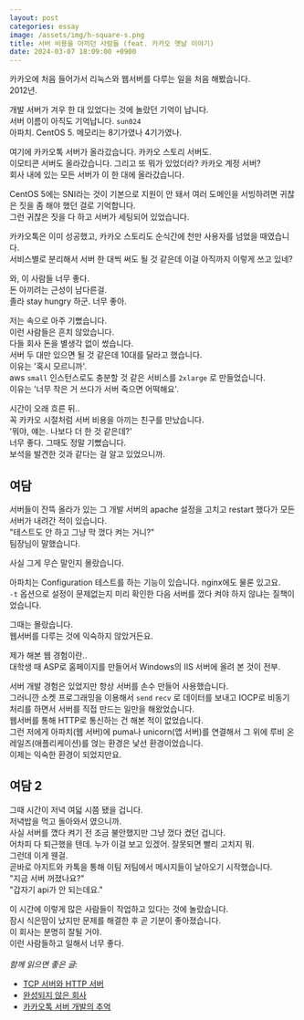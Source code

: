 ```yaml
---
layout: post
categories: essay
image: /assets/img/h-square-s.png
title: 서버 비용을 아끼던 사람들 (feat. 카카오 옛날 이야기)
date: 2024-03-07 18:09:00 +0900
---
```


카카오에 처음 들어가서 리눅스와 웹서버를 다루는 일을 처음 해봤습니다.  
2012년.

개발 서버가 겨우 한 대 있었다는 것에 놀랐던 기억이 납니다.  
서버 이름이 아직도 기억납니다. `sun024`  
아파치. CentOS 5. 메모리는 8기가였나 4기가였나.

여기에 카카오톡 서버가 올라갔습니다. 카카오 스토리 서버도.  
이모티콘 서버도 올라갔습니다. 그리고 또 뭐가 있었더라? 카카오 계정 서버?  
회사 내에 있는 모든 서버가 이 한 대에 올라갔습니다.

CentOS 5에는 SNI라는 것이 기본으로 지원이 안 돼서 여러 도메인을 서빙하려면 귀찮은 짓을 좀 해야 했던 걸로 기억합니다.  
그런 귀찮은 짓을 다 하고 서버가 세팅되어 있었습니다.

카카오톡은 이미 성공했고, 카카오 스토리도 순식간에 천만 사용자를 넘었을 때였습니다.  
서비스별로 분리해서 서버 한 대씩 써도 될 것 같은데 이걸 아직까지 이렇게 쓰고 있네?

와, 이 사람들 너무 좋다.  
돈 아끼려는 근성이 남다른걸.  
졸라 stay hungry 하군. 너무 좋아.

저는 속으로 아주 기뻤습니다.  
이런 사람들은 흔치 않았습니다.  
다들 회사 돈을 별생각 없이 썼습니다.  
서버 두 대만 있으면 될 것 같은데 10대를 달라고 했습니다.  
이유는 '혹시 모르니까'.  
aws `small` 인스턴스로도 충분할 것 같은 서비스를 `2xlarge` 로 만들었습니다.  
이유는 '너무 작은 거 쓰다가 서버 죽으면 어떡해요'.  

시간이 오래 흐른 뒤..  
꼭 카카오 시절처럼 서버 비용을 아끼는 친구를 만났습니다.  
'뭐야, 얘는. 나보다 더 한 것 같은데?'  
너무 좋다. 그때도 정말 기뻤습니다.  
보석을 발견한 것과 같다는 걸 알고 있었으니까.

## 여담
서버들이 잔뜩 올라가 있는 그 개발 서버의 apache 설정을 고치고 restart 했다가 모든 서버가 내려간 적이 있습니다.  
"테스트도 안 하고 그냥 막 껐다 켜는 거니?"  
팀장님이 말했습니다.

사실 그게 무슨 말인지 몰랐습니다.

아파치는 Configuration 테스트를 하는 기능이 있습니다. nginx에도 물론 있고요.  
`-t` 옵션으로 설정이 문제없는지 미리 확인한 다음 서버를 껐다 켜야 하지 않냐는 질책이었습니다.

그때는 몰랐습니다.  
웹서버를 다루는 것에 익숙하지 않았거든요.

제가 해본 웹 경험이란..  
대학생 때 ASP로 홈페이지를 만들어서 Windows의 IIS 서버에 올려 본 것이 전부.

서버 개발 경험은 있었지만 항상 서버를 손수 만들어 사용했습니다.  
그러니깐 소켓 프로그래밍을 이용해서 `send` `recv` 로 데이터를 보내고 IOCP로 비동기 처리를 하면서 서버를 직접 만드는 일만을 해왔었습니다.  
웹서버를 통해 HTTP로 통신하는 건 해본 적이 없었습니다.  
그런 저에게 아파치(웹 서버)에 puma나 unicorn(앱 서버)를 연결해서 그 위에 루비 온 레일즈(애플리케이션)를 얹는 환경은 낯선 환경이었습니다.  
이제는 익숙한 환경이 되었지만요.

## 여담 2
그때 시간이 저녁 여덟 시쯤 됐을 겁니다.  
저녁밥을 먹고 돌아와서 였으니까.  
사실 서버를 꼈다 켜기 전 조금 불안했지만 그냥 껐다 켰던 겁니다.  
어차피 다 퇴근했을 텐데. 누가 이걸 보고 있겠어. 잘못되면 빨리 고치지 뭐.  
그런데 이게 웬걸.  
곧바로 아지트와 카톡을 통해 이팀 저팀에서 메시지들이 날아오기 시작했습니다.  
"지금 서버 꺼졌나요?"  
"갑자기 api가 안 되는데요."

이 시간에 이렇게 많은 사람들이 작업하고 있다는 것에 놀랐습니다.  
잠시 식은땀이 났지만 문제를 해결한 후 곧 기분이 좋아졌습니다.  
이 회사는 분명히 잘될 거야.  
이런 사람들하고 일해서 너무 좋다.
<br>
<br>
*함께 읽으면 좋은 글:*
* [TCP 서버와 HTTP 서버](/essay/2022/01/14/tcp-http-server.html)
* [완성되지 않은 회사](/essay/2022/05/02/kakao-ten-years.html)
* [카카오톡 서버 개발의 추억](/essay/2022/10/16/kakaotalk-server-development.html)